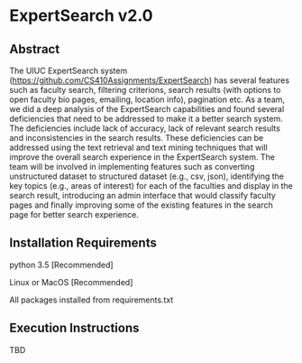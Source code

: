 #  ExpertSearch v2.0

## Abstract

The UIUC ExpertSearch system (https://github.com/CS410Assignments/ExpertSearch) has several features such as faculty search, filtering criterions, search results (with options to open faculty bio pages, emailing, location info), pagination etc. As a team, we did a deep analysis of the ExpertSearch capabilities and found several deficiencies that need to be addressed to make it a better search system. The deficiencies include lack of accuracy, lack of relevant search results and inconsistencies in the search results. These deficiencies can be addressed using the text retrieval and text mining techniques that will improve the overall search experience in the ExpertSearch system. The team will be involved in implementing features such as converting unstructured dataset to structured dataset (e.g., csv, json), identifying the key topics (e.g., areas of interest) for each of the faculties and display in the search result, introducing an admin interface that would classify faculty pages and finally improving some of the existing features in the search page for better search experience.


## Installation Requirements

python 3.5 [Recommended]

Linux or MacOS [Recommended]

All packages installed from requirements.txt



## Execution Instructions

TBD

